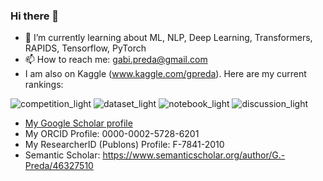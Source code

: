 ### Hi there 👋


- 🌱 I’m currently learning about ML, NLP, Deep Learning, Transformers, RAPIDS, Tensorflow, PyTorch
- 📫 How to reach me: gabi.preda@gmail.com
- I am also on Kaggle (www.kaggle.com/gpreda). Here are my current rankings:

![competition_light](https://road-to-kaggle-grandmaster.vercel.app/api/badges/gpreda/competition/light)
![dataset_light](https://road-to-kaggle-grandmaster.vercel.app/api/badges/gpreda/dataset/light)
![notebook_light](https://road-to-kaggle-grandmaster.vercel.app/api/badges/gpreda/notebook/light)
![discussion_light](https://road-to-kaggle-grandmaster.vercel.app/api/badges/gpreda/discussion/light)

- [My Google Scholar profile](https://scholar.google.com/citations?hl=en&user=UYwKtTcAAAAJ)
- My ORCID Profile: 0000-0002-5728-6201
- My ResearcherID (Publons) Profile: F-7841-2010
- Semantic Scholar: https://www.semanticscholar.org/author/G.-Preda/46327510
